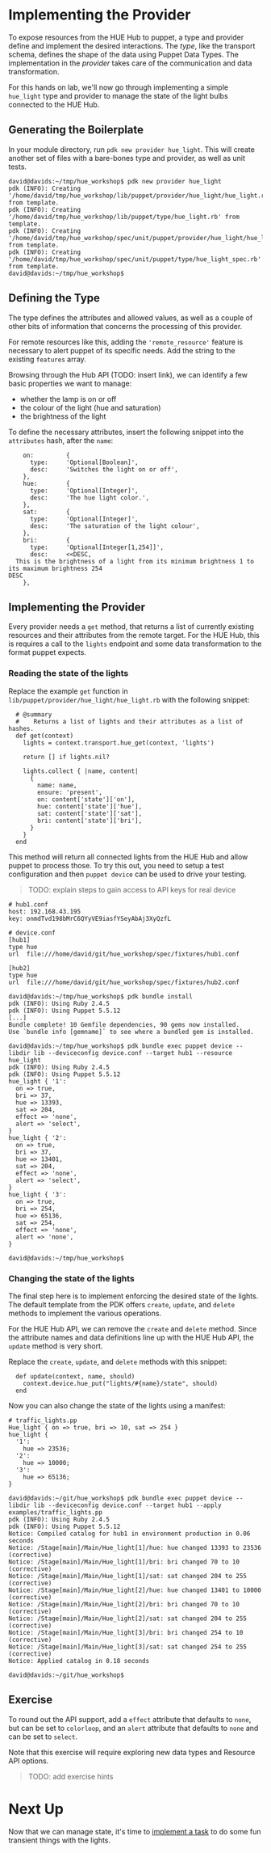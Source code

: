# Implementing the Provider

To expose resources from the HUE Hub to puppet, a type and provider define and implement the desired interactions. The *type*, like the transport schema, defines the shape of the data using Puppet Data Types. The implementation in the *provider* takes care of the communication and data transformation.

For this hands on lab, we'll now go through implementing a simple `hue_light` type and provider to manage the state of the light bulbs connected to the HUE Hub.

## Generating the Boilerplate

In your module directory, run `pdk new provider hue_light`. This will create another set of files with a bare-bones type and provider, as well as unit tests.

```
david@davids:~/tmp/hue_workshop$ pdk new provider hue_light
pdk (INFO): Creating '/home/david/tmp/hue_workshop/lib/puppet/provider/hue_light/hue_light.rb' from template.
pdk (INFO): Creating '/home/david/tmp/hue_workshop/lib/puppet/type/hue_light.rb' from template.
pdk (INFO): Creating '/home/david/tmp/hue_workshop/spec/unit/puppet/provider/hue_light/hue_light_spec.rb' from template.
pdk (INFO): Creating '/home/david/tmp/hue_workshop/spec/unit/puppet/type/hue_light_spec.rb' from template.
david@davids:~/tmp/hue_workshop$
```

## Defining the Type

The type defines the attributes and allowed values, as well as a couple of other bits of information that concerns the processing of this provider.

For remote resources like this, adding the `'remote_resource'` feature is necessary to alert puppet of its specific needs. Add the string to the existing `features` array.

Browsing through the Hub API (TODO: insert link), we can identify a few basic properties we want to manage:

* whether the lamp is on or off
* the colour of the light (hue and saturation)
* the brightness of the light

To define the necessary attributes, insert the following snippet into the `attributes` hash, after the `name`:

```
    on:         {
      type:     'Optional[Boolean]',
      desc:     'Switches the light on or off',
    },
    hue:        {
      type:     'Optional[Integer]',
      desc:     'The hue light color.',
    },
    sat:        {
      type:     'Optional[Integer]',
      desc:     'The saturation of the light colour',
    },
    bri:        {
      type:     'Optional[Integer[1,254]]',
      desc:     <<DESC,
  This is the brightness of a light from its minimum brightness 1 to its maximum brightness 254
DESC
    },
```

## Implementing the Provider

Every provider needs a `get` method, that returns a list of currently existing resources and their attributes from the remote target. For the HUE Hub, this is requires a call to the `lights` endpoint and some data transformation to the format puppet expects.

### Reading the state of the lights

Replace the example `get` function in `lib/puppet/provider/hue_light/hue_light.rb` with the following snippet:

```
  # @summary
  #    Returns a list of lights and their attributes as a list of hashes.
  def get(context)
    lights = context.transport.hue_get(context, 'lights')

    return [] if lights.nil?

    lights.collect { |name, content|
      {
        name: name,
        ensure: 'present',
        on: content['state']['on'],
        hue: content['state']['hue'],
        sat: content['state']['sat'],
        bri: content['state']['bri'],
      }
    }
  end
```

This method will return all connected lights from the HUE Hub and allow puppet to process those. To try this out, you need to setup a test configuration and then `puppet device` can be used to drive your testing.

> TODO: explain steps to gain access to API keys for real device

```
# hub1.conf
host: 192.168.43.195
key: onmdTvd198bMrC6QYyVE9iasfYSeyAbAj3XyQzfL
```

```
# device.conf
[hub1]
type hue
url  file:///home/david/git/hue_workshop/spec/fixtures/hub1.conf

[hub2]
type hue
url  file:///home/david/git/hue_workshop/spec/fixtures/hub2.conf
```

```
david@davids:~/tmp/hue_workshop$ pdk bundle install
pdk (INFO): Using Ruby 2.4.5
pdk (INFO): Using Puppet 5.5.12
[...]
Bundle complete! 10 Gemfile dependencies, 90 gems now installed.
Use `bundle info [gemname]` to see where a bundled gem is installed.

david@davids:~/tmp/hue_workshop$ pdk bundle exec puppet device --libdir lib --deviceconfig device.conf --target hub1 --resource hue_light
pdk (INFO): Using Ruby 2.4.5
pdk (INFO): Using Puppet 5.5.12
hue_light { '1':
  on => true,
  bri => 37,
  hue => 13393,
  sat => 204,
  effect => 'none',
  alert => 'select',
}
hue_light { '2':
  on => true,
  bri => 37,
  hue => 13401,
  sat => 204,
  effect => 'none',
  alert => 'select',
}
hue_light { '3':
  on => true,
  bri => 254,
  hue => 65136,
  sat => 254,
  effect => 'none',
  alert => 'none',
}

david@davids:~/tmp/hue_workshop$
```

### Changing the state of the lights

The final step here is to implement enforcing the desired state of the lights. The default template from the PDK offers `create`, `update`, and `delete` methods to implement the various operations.

For the HUE Hub API, we can remove the `create` and `delete` method. Since the attribute names and data definitions line up with the HUE Hub API, the `update` method is very short.

Replace the `create`, `update`, and `delete` methods with this snippet:

```
  def update(context, name, should)
    context.device.hue_put("lights/#{name}/state", should)
  end
```

Now you can also change the state of the lights using a manifest:

```
# traffic_lights.pp
Hue_light { on => true, bri => 10, sat => 254 }
hue_light {
  '1':
    hue => 23536;
  '2':
    hue => 10000;
  '3':
    hue => 65136;
}
```

```
david@davids:~/git/hue_workshop$ pdk bundle exec puppet device --libdir lib --deviceconfig device.conf --target hub1 --apply examples/traffic_lights.pp
pdk (INFO): Using Ruby 2.4.5
pdk (INFO): Using Puppet 5.5.12
Notice: Compiled catalog for hub1 in environment production in 0.06 seconds
Notice: /Stage[main]/Main/Hue_light[1]/hue: hue changed 13393 to 23536 (corrective)
Notice: /Stage[main]/Main/Hue_light[1]/bri: bri changed 70 to 10 (corrective)
Notice: /Stage[main]/Main/Hue_light[1]/sat: sat changed 204 to 255 (corrective)
Notice: /Stage[main]/Main/Hue_light[2]/hue: hue changed 13401 to 10000 (corrective)
Notice: /Stage[main]/Main/Hue_light[2]/bri: bri changed 70 to 10 (corrective)
Notice: /Stage[main]/Main/Hue_light[2]/sat: sat changed 204 to 255 (corrective)
Notice: /Stage[main]/Main/Hue_light[3]/bri: bri changed 254 to 10 (corrective)
Notice: /Stage[main]/Main/Hue_light[3]/sat: sat changed 254 to 255 (corrective)
Notice: Applied catalog in 0.18 seconds

david@davids:~/git/hue_workshop$
```

## Exercise

To round out the API support, add a `effect` attribute that defaults to `none`, but can be set to `colorloop`, and an `alert` attribute that defaults to `none` and can be set to `select`.

Note that this exercise will require exploring new data types and Resource API options.

> TODO: add exercise hints

# Next Up

Now that we can manage state, it's time to [implement a task](./07-implementing-a-task.md) to do some fun transient things with the lights.
